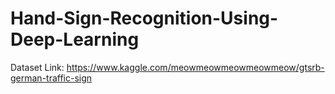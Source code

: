 # Hand-Sign-Recognition-Using-Deep-Learning

Dataset Link:
https://www.kaggle.com/meowmeowmeowmeowmeow/gtsrb-german-traffic-sign
